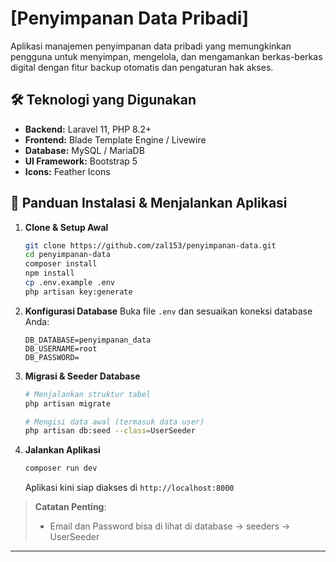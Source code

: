 # [Penyimpanan Data Pribadi]

Aplikasi manajemen penyimpanan data pribadi yang memungkinkan pengguna untuk menyimpan, mengelola, dan mengamankan berkas-berkas digital dengan fitur backup otomatis dan pengaturan hak akses.

## 🛠️ Teknologi yang Digunakan

-   **Backend:** Laravel 11, PHP 8.2+
-   **Frontend:** Blade Template Engine / Livewire
-   **Database:** MySQL / MariaDB
-   **UI Framework:** Bootstrap 5
-   **Icons:** Feather Icons

## 🚀 Panduan Instalasi & Menjalankan Aplikasi

1.  **Clone & Setup Awal**

    ```bash
    git clone https://github.com/zal153/penyimpanan-data.git
    cd penyimpanan-data
    composer install
    npm install
    cp .env.example .env
    php artisan key:generate
    ```

2.  **Konfigurasi Database**
    Buka file `.env` dan sesuaikan koneksi database Anda:

    ```env
    DB_DATABASE=penyimpanan_data
    DB_USERNAME=root
    DB_PASSWORD=
    ```

3.  **Migrasi & Seeder Database**

    ```bash
    # Menjalankan struktur tabel
    php artisan migrate

    # Mengisi data awal (termasuk data user)
    php artisan db:seed --class=UserSeeder
    ```

4.  **Jalankan Aplikasi**
    ```bash
    composer run dev
    ```
    Aplikasi kini siap diakses di `http://localhost:8000`

> **Catatan Penting**:
>
> -   Email dan Password bisa di lihat di database -> seeders -> UserSeeder

---
